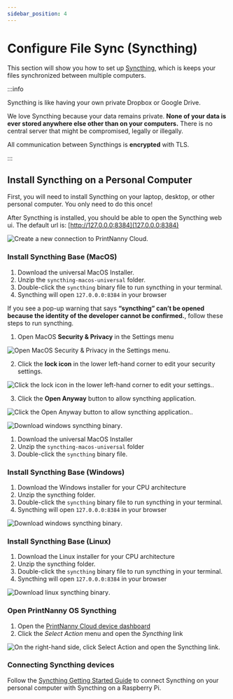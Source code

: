 ```yaml
---
sidebar_position: 4
---
```


# Configure File Sync (Syncthing)

This section will show you how to set up [Syncthing](https://syncthing.net/), which is keeps your files synchronized between multiple computers.

:::info

Syncthing is like having your own private Dropbox or Google Drive.

We love Syncthing because your data remains private. **None of your data is ever stored anywhere else other than on your computers.** There is no central server that might be compromised, legally or illegally.

All communication between Syncthings is **encrypted** with TLS.

:::

## Install Syncthing on a Personal Computer

First, you will need to install Syncthing on your laptop, desktop, or other personal computer. You only need to do this once!

After Syncthing is installed, you should be able to open the Syncthing web ui. The default url is: [http://127.0.0.0:8384](127.0.0.0:8384)

![Create a new connection to PrintNanny Cloud](./img/syncthing/syncthing-browser.png).


### Install Syncthing Base (MacOS)

1. Download the universal MacOS Installer.
2. Unzip the `syncthing-macos-universal` folder.
3. Double-click the `syncthing` binary file to run syncthing in your terminal.
4. Syncthing will open `127.0.0.0:8384` in your browser

If you see a pop-up warning that says **“syncthing” can’t be opened because the identity of the developer cannot be confirmed.**, follow these steps to run syncthing.

1. Open MacOS **Security & Privacy** in the Settings menu

![Open MacOS Security & Privacy in the Settings menu](./img/syncthing/macos-security-privacy.png).

2. Click the **lock icon** in the lower left-hand corner to edit your security settings.

![Click the lock icon in the lower left-hand corner to edit your settings.](./img/syncthing/macos-security-unlock.png).

3. Click the **Open Anyway** button to allow syncthing application.

![Click the Open Anyway button to allow syncthing application.](./img/syncthing/macos-open-anyway.png).


![Download windows syncthing binary](./img/syncthing/download-syncthing-macos.png).

1. Download the universal MacOS Installer
2. Unzip the `syncthing-macos-universal` folder
3. Double-click the `syncthing` binary file.


### Install Syncthing Base (Windows)

1. Download the Windows installer for your CPU architecture
2. Unzip the syncthing folder.
3. Double-click the `syncthing` binary file to run syncthing in your terminal.
4. Syncthing will open `127.0.0.0:8384` in your browser

![Download windows syncthing binary](./img/syncthing/download-syncthing-windows.png).

### Install Syncthing Base (Linux)

1. Download the Linux installer for your CPU architecture
2. Unzip the syncthing folder.
3. Double-click the `syncthing` binary file to run syncthing in your terminal.
4. Syncthing will open `127.0.0.0:8384` in your browser

![Download linux syncthing binary](./img/syncthing/download-syncthing-linux.png).


### Open PrintNanny OS Syncthing

1. Open the [PrintNanny Cloud device dashboard](https://printnanny.ai/devices)
2. Click the *Select Action* menu and open the *Syncthing* link

![On the right-hand side, click Select Action and open the Syncthing link](./img/syncthing/printnanny-os-syncthing.png).


### Connecting Syncthing devices

Follow the [Syncthing Getting Started Guide](https://docs.syncthing.net/intro/getting-started.html#configuring) to connect Syncthing on your personal computer with Syncthing on a Raspberry Pi. 
